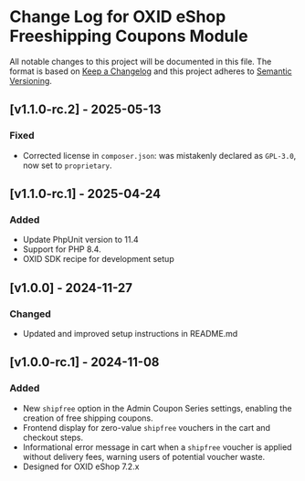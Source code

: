 # Change Log for OXID eShop Freeshipping Coupons Module

All notable changes to this project will be documented in this file.
The format is based on [Keep a Changelog](http://keepachangelog.com/)
and this project adheres to [Semantic Versioning](http://semver.org/).

## [v1.1.0-rc.2] - 2025-05-13

### Fixed
- Corrected license in `composer.json`: was mistakenly declared as `GPL-3.0`, now set to `proprietary`.

## [v1.1.0-rc.1] - 2025-04-24

### Added
- Update PhpUnit version to 11.4
- Support for PHP 8.4.
- OXID SDK recipe for development setup

## [v1.0.0] - 2024-11-27

### Changed
- Updated and improved setup instructions in README.md

## [v1.0.0-rc.1] - 2024-11-08

### Added
- New ``shipfree`` option in the Admin Coupon Series settings, enabling the creation of free shipping coupons.
- Frontend display for zero-value ``shipfree`` vouchers in the cart and checkout steps.
- Informational error message in cart when a ``shipfree`` voucher is applied without delivery fees, warning users of potential voucher waste.
- Designed for OXID eShop 7.2.x

[1.1.0-rc.2]: https://github.com/OXID-eSales/freeshipping-coupons-module/compare/v1.1.0-rc.1...v1.1.0-rc.2
[1.1.0-rc.1]: https://github.com/OXID-eSales/freeshipping-coupons-module/compare/v1.0.0...v1.1.0-rc.1
[1.0.0]: https://github.com/OXID-eSales/freeshipping-coupons-module/compare/v1.0.0-rc.1...v1.0.0
[1.0.0-rc.1]: https://github.com/OXID-eSales/freeshipping-coupons-module/releases/tag/v1.0.0-rc.1
